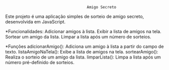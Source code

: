                                         Amigo Secreto


Este projeto é uma aplicação simples de sorteio de amigo secreto, desenvolvida em JavaScript.

*Funcionalidades:
  Adicionar amigos à lista.
  Exibir a lista de amigos na tela.
  Sortear um amigo da lista.
  Limpar a lista após um número de sorteios.


*Funções
  adicionarAmigo(): Adiciona um amigo à lista a partir do campo de texto.
  listaAmigoNaTela(): Exibe a lista de amigos na tela.
  sortearAmigo(): Realiza o sorteio de um amigo da lista.
  limparLista(): Limpa a lista após um número pré-definido de sorteios.
